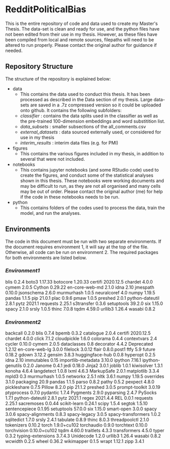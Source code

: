 # RedditPoliticalBias

This is the entire repository of code and data used to create my Master's Thesis. The data-set is clean and ready for use, and the python files have not been edited from their use in my thesis. However, as these files have been compiled from local and remote sources, filepaths will need to be altered to run properly. Please contact the original author for guidance if needed.

## Repository Structure

The structure of the repository is explained below:

* data
	* This contains the data used to conduct this thesis. It has been processed as described in the Data section of my thesis. Large data-sets are saved in a .7z compressed version so it could be uploaded onto github. It contains the following subfolders:
	* *classifier* : contains the data splits used in the classifier as well as the pre-trained 100-dimension embeddings and word substitition list.
	* *data_subsets* : smaller subsections of the all_comments.csv
	* *external_datasets* : data sourced externally used, or considered for use in my thesis
	* *interim_results* : interim data files (e.g. for PMI)
* figures
	* This contains the various figures included in my thesis, in addition to several that were not included.
* notebooks
	* This contains jupyter notebooks (and some RStudio code) used to create the figures, and conduct some of the statistical analyses shown in this thesis. These notebooks were working documents and may be difficult to run, as they are not all organised and many cells may be out of order. Please contact the original author (me) for help if the code in these notebooks needs to be run.
* python
	* This contains folders of the codes used to process the data, train the model, and run the analyses.

## Environments

The code in this document must be run with two separate environments. If the document requires environment 1, it will say at the top of the file. Otherwise, all code can be run on environment 2. The required packages for both environments are listed below.

### *Environment1*

blis            0.2.4
boto3           1.17.33
botocore        1.20.33
certifi         2020.12.5
chardet         4.0.0
cymem           2.0.5
Cython          0.29.22
en-core-web-md  2.1.0
idna            2.10
jmespath        0.10.0
jsonschema      2.6.0
murmurhash      1.0.5
neuralcoref     4.0
numpy           1.19.5
pandas          1.1.5
pip             21.0.1
plac            0.9.6
pmaw            1.0.5
preshed         2.0.1
python-dateutil 2.8.1
pytz            2021.1
requests        2.25.1
s3transfer      0.3.6
setuptools      39.2.0
six             1.15.0
spacy           2.1.0
srsly           1.0.5
thinc           7.0.8
tqdm            4.59.0
urllib3         1.26.4
wasabi          0.8.2

### *Environment2*

backcall           0.2.0
blis               0.7.4
bpemb              0.3.2
catalogue          2.0.4
certifi            2020.12.5
chardet            4.0.0
click              7.1.2
cloudpickle        1.6.0
colorama           0.4.4
contextvars        2.4
cycler             0.10.0
cymem              2.0.5
dataclasses        0.8
decorator          4.4.2
Deprecated         1.2.12
en-core-web-lg     3.0.0
filelock           3.0.12
flair              0.8.0.post1
ftfy               5.9
future             0.18.2
gdown              3.12.2
gensim             3.8.3
huggingface-hub    0.0.8
hyperopt           0.2.5
idna               2.10
immutables         0.15
importlib-metadata 3.10.0
ipython            7.16.1
ipython-genutils   0.2.0
Janome             0.4.1
jedi               0.18.0
Jinja2             3.0.1
joblib             1.0.1
kiwisolver         1.3.1
konoha             4.6.4
langdetect         1.0.8
lxml               4.6.3
MarkupSafe         2.0.1
matplotlib         3.3.4
mpld3              0.3
murmurhash         1.0.5
networkx           2.5.1
nltk               3.6.1
numpy              1.19.5
overrides          3.1.0
packaging          20.9
pandas             1.1.5
parso              0.8.2
pathy              0.5.2
pexpect            4.8.0
pickleshare        0.7.5
Pillow             8.2.0
pip                21.1.2
preshed            3.0.5
prompt-toolkit     3.0.19
ptyprocess         0.7.0
pydantic           1.7.4
Pygments           2.9.0
pyparsing          2.4.7
PySocks            1.7.1
python-dateutil    2.8.1
pytz               2021.1
regex              2021.4.4
REL                0.0.1
requests           2.25.1
sacremoses         0.0.44
scikit-learn       0.24.1
scipy              1.5.4
segtok             1.5.10
sentencepiece      0.1.95
setuptools         57.0.0
six                1.15.0
smart-open         3.0.0
spacy              3.0.6
spacy-alignments   0.8.3
spacy-legacy       3.0.5
spacy-transformers 1.0.2
sqlitedict         1.7.0
srsly              2.4.1
tabulate           0.8.9
thinc              8.0.3
threadpoolctl      2.1.0
tokenizers         0.10.2
torch              1.9.0+cu102
torchaudio         0.9.0
torchtext          0.10.0
torchvision        0.10.0+cu102
tqdm               4.60.0
traitlets          4.3.3
transformers       4.5.0
typer              0.3.2
typing-extensions  3.7.4.3
Unidecode          1.2.0
urllib3            1.26.4
wasabi             0.8.2
wcwidth            0.2.5
wheel              0.36.2
wikimapper         0.1.5
wrapt              1.12.1
zipp               3.4.1
